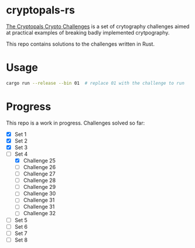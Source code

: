 # cryptopals-rs
[The Cryptopals Crypto Challenges](https://cryptopals.com/) is a set of crytography challenges aimed at practical examples of breaking badly implemented crytpography.

This repo contains solutions to the challenges written in Rust.

# Usage
```bash
cargo run --release --bin 01  # replace 01 with the challenge to run
```

# Progress
This repo is a work in progress. Challenges solved so far:
- [x] Set 1
- [x] Set 2
- [x] Set 3
- [ ] Set 4
  - [x] Challenge 25
  - [ ] Challenge 26
  - [ ] Challenge 27
  - [ ] Challenge 28
  - [ ] Challenge 29
  - [ ] Challenge 30
  - [ ] Challenge 31
  - [ ] Challenge 31
  - [ ] Challenge 32
- [ ] Set 5
- [ ] Set 6
- [ ] Set 7
- [ ] Set 8

